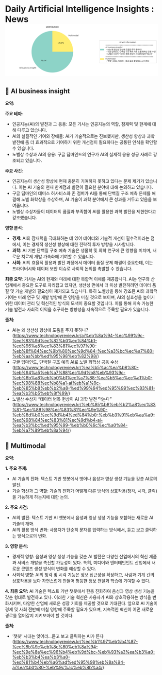 # Daily Artificial Intelligence Insights : News![Category Distribution Graph](news_2024-12-01.png)

## 🪸 AI business insight

**요약:**

**주요 테마**:
- 인공지능(AI)의 발전과 그 응용: 모든 기사는 인공지능의 역할, 잠재력 및 한계에 대해 다루고 있습니다.
- AI의 실질적인 기여와 장애물: AI가 기술적으로는 진보했지만, 생산성 향상과 과학 발전에 좀 더 효과적으로 기여하기 위한 개선점이 필요하다는 공통된 인식을 확인할 수 있습니다.
- 노벨상 수상과 AI의 응용: 구글 딥마인드의 연구가 AI의 실제적 응용 성공 사례로 강조되고 있습니다.

**주요 사건**:
- 인공지능이 생산성 향상에 현재 충분히 기여하지 못하고 있다는 문제 제기가 있습니다. 이는 AI 기술의 현재 한계점과 발전이 필요한 분야에 대해 논의하고 있습니다.
- 구글 딥마인의 데미스 허사비스와 존 점퍼가 AI를 통해 단백질 구조 예측 문제를 해결해 노벨 화학상을 수상하며, AI 기술이 과학 분야에서 큰 성과를 거두고 있음을 보여줍니다.
- 노벨상 수상자들이 데이터의 품질과 부족함이 AI를 활용한 과학 발전을 제한한다고 강조했습니다.

**영향 분석**:
- **경제**: AI의 잠재력을 극대화하는 데 있어 데이터와 기술적 개선이 필수적이라는 점에서, 이는 경제적 생산성 향상에 대한 전략적 투자 방향을 시사합니다.
- **과학**: AI 기반 단백질 구조 예측 기술은 생물학 및 의학 연구에 큰 영향을 미치며, 새로운 치료제 개발 가속화에 기여할 수 있습니다.
- **사회**: AI의 효율적 활용과 발전 과정에서 데이터 품질 문제 해결이 중요한데, 이는 프라이버시와 데이터 보안 이슈로 사회적 논의를 촉발할 수 있습니다.

**최종 요약**:
기사는 AI의 현재와 미래에 대한 복합적 이해를 제공합니다. AI는 연구와 산업계에서 중요한 도구로 자리잡고 있지만, 생산성 면에서 더 이상 발전하려면 데이터 품질 및 기술 개발의 필요성이 제기되고 있습니다. 특히 노벨상을 통해 강조된 AI의 과학적 기여는 미래 연구 및 개발 방향에 큰 영향을 미칠 것으로 보이며, AI의 실효성을 높이기 위한 데이터 관리 및 혁신적인 방식의 모색이 중요할 것입니다. 이를 통해 지속 가능한 기술 발전과 사회적 이익을 추구하는 방향성을 지속적으로 주목할 필요가 있습니다.

**출처:**

 - AI는 왜 생산성 향상에 도움을 주지 못하나? (https://www.technologyreview.kr/ai%eb%8a%94-%ec%99%9c-%ec%83%9d%ec%82%b0%ec%84%b1-%ed%96%a5%ec%83%81%ec%97%90-%eb%8f%84%ec%9b%80%ec%9d%84-%ec%a3%bc%ec%a7%80-%eb%aa%bb%ed%95%98%eb%82%98/)
 - 구글 딥마인드, 단백질 구조 예측 AI로 노벨 화학상 공동 수상 (https://www.technologyreview.kr/%ea%b5%ac%ea%b8%80-%eb%94%a5%eb%a7%88%ec%9d%b8%eb%93%9c-%eb%8b%a8%eb%b0%b1%ec%a7%88-%ea%b5%ac%ec%a1%b0-%ec%98%88%ec%b8%a1-ai%eb%a1%9c-%eb%85%b8%eb%b2%a8-%ed%99%94%ed%95%99%ec%83%81-%ea%b3%b5%eb%8f%99/)
 - 노벨상 수상자 “데이터 병목 현상이 AI 과학 발전 막는다” (https://www.technologyreview.kr/%eb%85%b8%eb%b2%a8%ec%83%81-%ec%88%98%ec%83%81%ec%9e%90-%eb%8d%b0%ec%9d%b4%ed%84%b0-%eb%b3%91%eb%aa%a9-%ed%98%84%ec%83%81%ec%9d%b4-ai-%ea%b3%bc%ed%95%99-%eb%b0%9c%ec%a0%84-%eb%a7%89%eb%8a%94/)


## 🫧 Multimodal

**요약:**

**1. 주요 주제:**
   - AI 기술의 진화: 텍스트 기반 챗봇에서 벗어나 음성과 영상 생성 기능을 갖춘 AI로의 발전.
   - 기술 혁신과 그 역할: 기술의 진화가 어떻게 다른 방식의 상호작용(청각, 시각, 클릭)을 가능하게 하는지에 대한 논의.

**2. 주요 사건:**
   - AI의 발전: 텍스트 기반 AI 챗봇에서 음성과 영상 생성 기능을 포함하는 새로운 AI 기술의 개화.
   - AI의 활용 방식 변화: 사용자가 단순히 문자를 입력하는 방식에서, 듣고 보고 클릭하는 방식으로의 변화.

**3. 영향 분석:**
   - 경제적 영향: 음성과 영상 생성 기능을 갖춘 AI 발전은 다양한 산업에서의 혁신 제품과 서비스 개발을 촉진할 가능성이 있다. 특히, 미디어와 엔터테인먼트 산업에서 새로운 콘텐츠 생성 방식의 변화를 예상할 수 있다.
   - 사회적 영향: AI의 청각 및 시각 기능은 정보 접근성을 확장하고, 사람과 기계 간의 상호작용을 보다 자연스럽게 만들어 평등한 정보 전달과 학습에 기여할 수 있다.

**4. 최종 요약:**
   AI 기술은 텍스트 기반 챗봇에서 한층 진화하여 음성과 영상 생성 기능을 갖춘 형태로 발전하고 있다. 이러한 기술 혁신은 사용자가 AI와 상호작용하는 방식을 변화시키며, 다양한 산업에 새로운 성장 기회를 제공할 것으로 기대된다. 앞으로 AI 기술이 경제 및 사회 전반에 미칠 영향에 주목할 필요가 있으며, 지속적인 혁신이 어떤 새로운 경로를 열어갈지 지켜보아야 할 것이다.

**출처:**

 - ‘챗봇’ 시대는 잊어라…듣고 보고 클릭하는 AI가 뜬다 (https://www.technologyreview.kr/%ec%b1%97%eb%b4%87-%ec%8b%9c%eb%8c%80%eb%8a%94-%ec%9e%8a%ec%96%b4%eb%9d%bc-%eb%93%a3%ea%b3%a0-%eb%b3%b4%ea%b3%a0-%ed%81%b4%eb%a6%ad%ed%95%98%eb%8a%94-ai%ea%b0%80-%eb%9c%ac%eb%8b%a4/)


